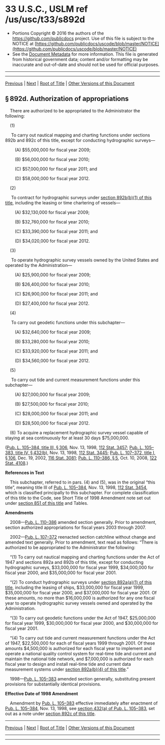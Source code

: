 ---
---

# 33 U.S.C., USLM ref /us/usc/t33/s892d

* Portions Copyright © 2016 the authors of the https://github.com/publicdocs project.
  Use of this file is subject to the NOTICE at [https://github.com/publicdocs/uscode/blob/master/NOTICE](https://github.com/publicdocs/uscode/blob/master/NOTICE)
* See the [Document Metadata](././../../../../..//README.md) for more information.
  This file is generated from historical government data; content and/or formatting may be inaccurate and out-of-date and should not be used for official purposes.

----------
----------

[Previous](./../../../../..//us/usc/t33/ch17/schIV/m__us_usc_t33_s892c.md) | [Next](./../../../../..//us/usc/t33/ch17/schV/m__us_usc_t33_ch17_schV.md) | [Root of Title](./../../../../../) | [Other Versions of this Document](https://publicdocs.github.io/go/links?ns=uslm&ref=%2Fus%2Fusc%2Ft33%2Fs892d)

## § 892d. Authorization of appropriations

    There are authorized to be appropriated to the Administrator the following:

    (1)

     To carry out nautical mapping and charting functions under sections 892b and 892c of this title, except for conducting hydrographic surveys—

        (A) $55,000,000 for fiscal year 2009;

        (B) $56,000,000 for fiscal year 2010;

        (C) $57,000,000 for fiscal year 2011; and

        (D) $58,000,000 for fiscal year 2012.

    (2)

     To contract for hydrographic surveys under [section 892b(b)(1) of this title][/us/usc/t33/s892b/b/1], including the leasing or time chartering of vessels—

        (A) $32,130,000 for fiscal year 2009;

        (B) $32,760,000 for fiscal year 2010;

        (C) $33,390,000 for fiscal year 2011; and

        (D) $34,020,000 for fiscal year 2012.

    (3)

     To operate hydrographic survey vessels owned by the United States and operated by the Administration—

        (A) $25,900,000 for fiscal year 2009;

        (B) $26,400,000 for fiscal year 2010;

        (C) $26,900,000 for fiscal year 2011; and

        (D) $27,400,000 for fiscal year 2012.

    (4)

     To carry out geodetic functions under this subchapter—

        (A) $32,640,000 for fiscal year 2009;

        (B) $33,280,000 for fiscal year 2010;

        (C) $33,920,000 for fiscal year 2011; and

        (D) $34,560,000 for fiscal year 2012.

    (5)

     To carry out tide and current measurement functions under this subchapter—

        (A) $27,000,000 for fiscal year 2009;

        (B) $27,500,000 for fiscal year 2010;

        (C) $28,000,000 for fiscal year 2011; and

        (D) $28,500,000 for fiscal year 2012.

    (6) To acquire a replacement hydrographic survey vessel capable of staying at sea continuously for at least 30 days $75,000,000.

([Pub. L. 105–384, title III, § 306][/us/pl/105/384/s306], Nov. 13, 1998, [112 Stat. 3457][/us/stat/112/3457]; [Pub. L. 105–383, title IV, § 432(b)][/us/pl/105/383/s432/b], Nov. 13, 1998, [112 Stat. 3445][/us/stat/112/3445]; [Pub. L. 107–372, title I, § 106][/us/pl/107/372/s106], Dec. 19, 2002, [116 Stat. 3081][/us/stat/116/3081]; [Pub. L. 110–386, § 5][/us/pl/110/386/s5], Oct. 10, 2008, [122 Stat. 4108][/us/stat/122/4108].)

 __References in Text__ 

    This subchapter, referred to in pars. (4) and (5), was in the original “this title”, meaning title III of [Pub. L. 105–384][/us/pl/105/384], Nov. 13, 1998, [112 Stat. 3454][/us/stat/112/3454], which is classified principally to this subchapter. For complete classification of this title to the Code, see Short Title of 1998 Amendment note set out under [section 851 of this title][/us/usc/t33/s851] and Tables.

 __Amendments__ 

    2008—[Pub. L. 110–386][/us/pl/110/386] amended section generally. Prior to amendment, section authorized appropriations for fiscal years 2003 through 2007.

    2002—[Pub. L. 107–372][/us/pl/107/372] reenacted section catchline without change and amended text generally. Prior to amendment, text read as follows: “There is authorized to be appropriated to the Administrator the following:

    “(1) To carry out nautical mapping and charting functions under the Act of 1947 and sections 892a and 892b of this title, except for conducting hydrographic surveys, $33,000,000 for fiscal year 1999, $34,000,000 for fiscal year 2000, and $35,000,000 for fiscal year 2001.

    “(2) To conduct hydrographic surveys under [section 892a(a)(1) of this title][/us/usc/t33/s892a/a/1], including the leasing of ships, $33,000,000 for fiscal year 1999, $35,000,000 for fiscal year 2000, and $37,000,000 for fiscal year 2001. Of these amounts, no more than $16,000,000 is authorized for any one fiscal year to operate hydrographic survey vessels owned and operated by the Administration.

    “(3) To carry out geodetic functions under the Act of 1947, $25,000,000 for fiscal year 1999, $30,000,000 for fiscal year 2000, and $30,000,000 for fiscal year 2001.

    “(4) To carry out tide and current measurement functions under the Act of 1947, $22,500,000 for each of fiscal years 1999 through 2001. Of these amounts $4,500,000 is authorized for each fiscal year to implement and operate a national quality control system for real-time tide and current and maintain the national tide network, and $7,000,000 is authorized for each fiscal year to design and install real-time tide and current data measurement systems under [section 892a(b)(4) of this title][/us/usc/t33/s892a/b/4].”

    1998—[Pub. L. 105–383][/us/pl/105/383] amended section generally, substituting present provisions for substantially identical provisions.

 __Effective Date of 1998 Amendment__ 

    Amendment by [Pub. L. 105–383][/us/pl/105/383] effective immediately after enactment of [Pub. L. 105–384][/us/pl/105/384], Nov. 13, 1998, see [section 432(a) of Pub. L. 105–383][/us/pl/105/383/s432/a], set out as a note under [section 892c of this title][/us/usc/t33/s892c].

----------

[Previous](./../../../../..//us/usc/t33/ch17/schIV/m__us_usc_t33_s892c.md) | [Next](./../../../../..//us/usc/t33/ch17/schV/m__us_usc_t33_ch17_schV.md) | [Root of Title](./../../../../../) | [Other Versions of this Document](https://publicdocs.github.io/go/links?ns=uslm&ref=%2Fus%2Fusc%2Ft33%2Fs892d)

----------
----------

[/us/usc/t33/s892b/b/1]: https://publicdocs.github.io/go/links?ns=uslm&ref=%2Fus%2Fusc%2Ft33%2Fs892b%2Fb%2F1
[/us/pl/105/384/s306]: https://publicdocs.github.io/go/links?ns=uslm&ref=%2Fus%2Fpl%2F105%2F384%2Fs306
[/us/stat/112/3457]: https://publicdocs.github.io/go/links?ns=uslm&ref=%2Fus%2Fstat%2F112%2F3457
[/us/pl/105/383/s432/b]: https://publicdocs.github.io/go/links?ns=uslm&ref=%2Fus%2Fpl%2F105%2F383%2Fs432%2Fb
[/us/stat/112/3445]: https://publicdocs.github.io/go/links?ns=uslm&ref=%2Fus%2Fstat%2F112%2F3445
[/us/pl/107/372/s106]: https://publicdocs.github.io/go/links?ns=uslm&ref=%2Fus%2Fpl%2F107%2F372%2Fs106
[/us/stat/116/3081]: https://publicdocs.github.io/go/links?ns=uslm&ref=%2Fus%2Fstat%2F116%2F3081
[/us/pl/110/386/s5]: https://publicdocs.github.io/go/links?ns=uslm&ref=%2Fus%2Fpl%2F110%2F386%2Fs5
[/us/stat/122/4108]: https://publicdocs.github.io/go/links?ns=uslm&ref=%2Fus%2Fstat%2F122%2F4108
[/us/pl/105/384]: https://publicdocs.github.io/go/links?ns=uslm&ref=%2Fus%2Fpl%2F105%2F384
[/us/stat/112/3454]: https://publicdocs.github.io/go/links?ns=uslm&ref=%2Fus%2Fstat%2F112%2F3454
[/us/usc/t33/s851]: https://publicdocs.github.io/go/links?ns=uslm&ref=%2Fus%2Fusc%2Ft33%2Fs851
[/us/pl/110/386]: https://publicdocs.github.io/go/links?ns=uslm&ref=%2Fus%2Fpl%2F110%2F386
[/us/pl/107/372]: https://publicdocs.github.io/go/links?ns=uslm&ref=%2Fus%2Fpl%2F107%2F372
[/us/usc/t33/s892a/a/1]: https://publicdocs.github.io/go/links?ns=uslm&ref=%2Fus%2Fusc%2Ft33%2Fs892a%2Fa%2F1
[/us/usc/t33/s892a/b/4]: https://publicdocs.github.io/go/links?ns=uslm&ref=%2Fus%2Fusc%2Ft33%2Fs892a%2Fb%2F4
[/us/pl/105/383]: https://publicdocs.github.io/go/links?ns=uslm&ref=%2Fus%2Fpl%2F105%2F383
[/us/pl/105/383]: https://publicdocs.github.io/go/links?ns=uslm&ref=%2Fus%2Fpl%2F105%2F383
[/us/pl/105/384]: https://publicdocs.github.io/go/links?ns=uslm&ref=%2Fus%2Fpl%2F105%2F384
[/us/pl/105/383/s432/a]: https://publicdocs.github.io/go/links?ns=uslm&ref=%2Fus%2Fpl%2F105%2F383%2Fs432%2Fa
[/us/usc/t33/s892c]: https://publicdocs.github.io/go/links?ns=uslm&ref=%2Fus%2Fusc%2Ft33%2Fs892c



